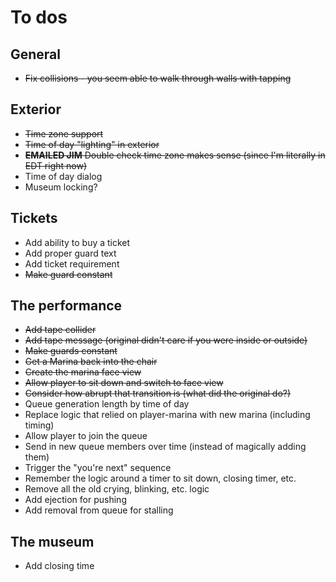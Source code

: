 # To dos

## General
* ~~Fix collisions - you seem able to walk through walls with tapping~~

## Exterior
* ~~Time zone support~~
* ~~Time of day "lighting" in exterior~~
* ~~**EMAILED JIM** Double check time zone makes sense (since I'm literally in EDT right now)~~
* Time of day dialog
* Museum locking?

## Tickets
* Add ability to buy a ticket
* Add proper guard text
* Add ticket requirement
* ~~Make guard constant~~

## The performance
* ~~Add tape collider~~
* ~~Add tape message (original didn't care if you were inside or outside)~~
* ~~Make guards constant~~
* ~~Get a Marina back into the chair~~
* ~~Create the marina face view~~
* ~~Allow player to sit down and switch to face view~~
* ~~Consider how abrupt that transition is (what did the original do?)~~
* Queue generation length by time of day
* Replace logic that relied on player-marina with new marina (including timing)
* Allow player to join the queue
* Send in new queue members over time (instead of magically adding them)
* Trigger the "you're next" sequence
* Remember the logic around a timer to sit down, closing timer, etc.
* Remove all the old crying, blinking, etc. logic
* Add ejection for pushing
* Add removal from queue for stalling

## The museum
* Add closing time
